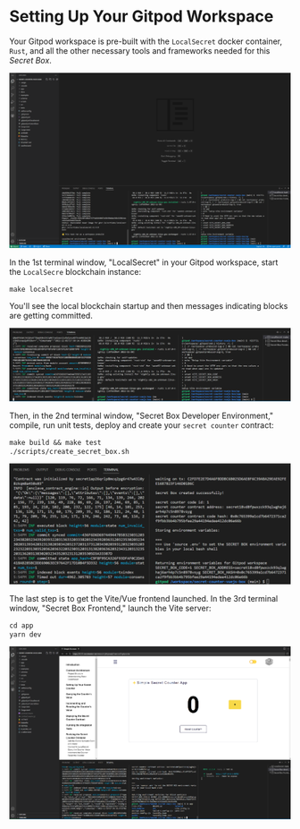 # Setting Up Your Gitpod Workspace

Your Gitpod workspace is pre-built with the `LocalSecret` docker container, `Rust`, and all the other necessary tools and frameworks needed for this _Secret Box_.

![](/docs/default-gitpod-configuration.png)

In the 1st terminal window, "LocalSecret" in your Gitpod workspace, start the `LocalSecre` blockchain instance:

```
make localsecret
```

You'll see the local blockchain startup and then messages indicating blocks are getting committed.

![](/docs/localsecret-launched.png)

Then, in the 2nd terminal window, "Secret Box Developer Environment," compile, run unit tests, deploy and create your `secret counter` contract:

```
make build && make test
./scripts/create_secret_box.sh
```
![](/docs/secret-box-setup.png)

The last step is to get the Vite/Vue frontend launched. In the 3rd terminal window, "Secret Box Frontend," launch the Vite server:

```
cd app
yarn dev

```

![](/docs/secret-box-frontend-launched.png)
